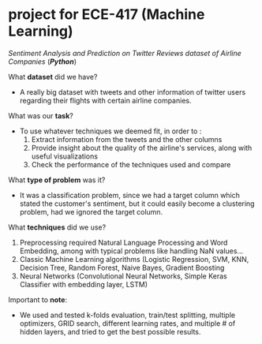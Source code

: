 # project for ECE-417 (Machine Learning)
_Sentiment Analysis and Prediction on Twitter Reviews dataset of Airline Companies_ (**_Python_**)

What **dataset** did we have? 
* A really big dataset with tweets and other information of twitter users regarding their flights with certain airline companies.

What was our **task**?
* To use whatever techniques we deemed fit, in order to :
  1. Extract information from the tweets and the other columns
  2. Provide insight about the quality of the airline's services, along with useful visualizations
  3. Check the performance of the techniques used and compare
    
What **type of problem** was it?
* It was a classification problem, since we had a target column which stated the customer's sentiment, 
  but it could easily become a clustering problem, had we ignored the target column.
    
What **techniques** did we use?
  1. Preprocessing required Natural Language Processing and Word Embedding, among with typical problems like handling NaN values...
  2. Classic Machine Learning algorithms (Logistic Regression, SVM, KNN, Decision Tree, Random Forest, Naive Bayes, Gradient Boosting
  3. Neural Networks (Convolutional Neural Networks, Simple Keras Classifier with embedding layer, LSTM)
  
  
  
Important to **note**:
* We used and tested k-folds evaluation, train/test splitting, multiple optimizers, GRID search, 
    different learning rates, and multiple # of hidden layers, and tried to get the best possible results. 
